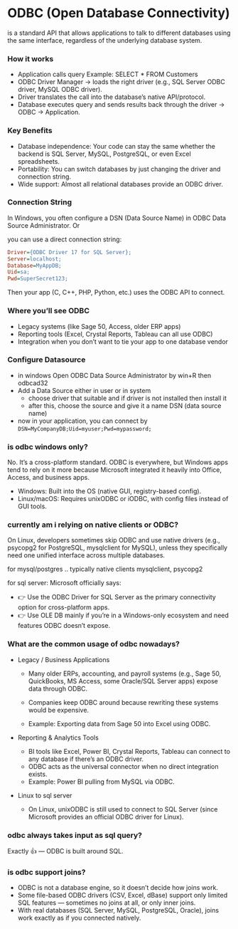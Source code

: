 # ODBC (Open Database Connectivity)

is a standard API that allows applications to talk to different databases using the same interface, regardless of the underlying database system.


### How it works

- Application calls query Example: SELECT * FROM Customers
- ODBC Driver Manager -> loads the right driver (e.g., SQL Server ODBC driver, MySQL ODBC driver).
- Driver translates the call into the database’s native API/protocol.
- Database executes query and sends results back through the driver → ODBC → Application.


### Key Benefits

- Database independence: Your code can stay the same whether the backend is SQL Server, MySQL, PostgreSQL, or even Excel spreadsheets.
- Portability: You can switch databases by just changing the driver and connection string.
- Wide support: Almost all relational databases provide an ODBC driver.


### Connection String

In Windows, you often configure a DSN (Data Source Name) in ODBC Data Source Administrator.
Or 

you can use a direct connection string:

```ini
Driver={ODBC Driver 17 for SQL Server};
Server=localhost;
Database=MyAppDB;
Uid=sa;
Pwd=SuperSecret123;
```

Then your app (C, C++, PHP, Python, etc.) uses the ODBC API to connect.



### Where you’ll see ODBC

- Legacy systems (like Sage 50, Access, older ERP apps)
- Reporting tools (Excel, Crystal Reports, Tableau can all use ODBC)
- Integration when you don’t want to tie your app to one database vendor


### Configure Datasource

- in windows Open ODBC Data Source Administrator by win+R then odbcad32
- Add a Data Source either in user or in system
    - choose driver that suitable and if driver is not installed then install it
    - after this, choose the source and give it a name DSN (data source name)
- now in your application, you can connect by `DSN=MyCompanyDB;Uid=myuser;Pwd=mypassword;`


### is odbc windows only?

No. It’s a cross-platform standard. ODBC is everywhere, but Windows apps tend to rely on it more because Microsoft integrated it heavily into Office, Access, and business apps.
- Windows: Built into the OS (native GUI, registry-based config).
- Linux/macOS: Requires unixODBC or iODBC, with config files instead of GUI tools.


### currently am i relying on native clients or ODBC?

On Linux, developers sometimes skip ODBC and use native drivers (e.g., psycopg2 for PostgreSQL, mysqlclient for MySQL), unless they specifically need one unified interface across multiple databases.

for mysql/postgres .. typically native clients mysqlclient, psycopg2

for sql server: Microsoft officially says:
- 👉 Use the ODBC Driver for SQL Server as the primary connectivity option for cross-platform apps.
- 👉 Use OLE DB mainly if you’re in a Windows-only ecosystem and need features ODBC doesn’t expose.


### What are the common usage of odbc nowadays?

- Legacy / Business Applications
    - Many older ERPs, accounting, and payroll systems (e.g., Sage 50, QuickBooks, MS Access, some Oracle/SQL Server apps) expose data through ODBC.

    - Companies keep ODBC around because rewriting these systems would be expensive.

    - Example: Exporting data from Sage 50 into Excel using ODBC.

- Reporting & Analytics Tools
    - BI tools like Excel, Power BI, Crystal Reports, Tableau can connect to any database if there’s an ODBC driver.
    - ODBC acts as the universal connector when no direct integration exists.
    - Example: Power BI pulling from MySQL via ODBC.

- Linux to sql server
    - On Linux, unixODBC is still used to connect to SQL Server (since Microsoft provides an official ODBC driver for Linux).


### odbc always takes input as sql query?
Exactly 👍 — ODBC is built around SQL.


### is odbc support joins?

- ODBC is not a database engine, so it doesn’t decide how joins work.
- Some file-based ODBC drivers (CSV, Excel, dBase) support only limited SQL features — sometimes no joins at all, or only inner joins.
- With real databases (SQL Server, MySQL, PostgreSQL, Oracle), joins work exactly as if you connected natively.